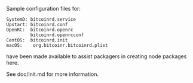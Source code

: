 Sample configuration files for:
```
SystemD: bitcoinrd.service
Upstart: bitcoinrd.conf
OpenRC:  bitcoinrd.openrc
         bitcoinrd.openrcconf
CentOS:  bitcoinrd.init
macOS:    org.bitcoinr.bitcoinrd.plist
```
have been made available to assist packagers in creating node packages here.

See doc/init.md for more information.
